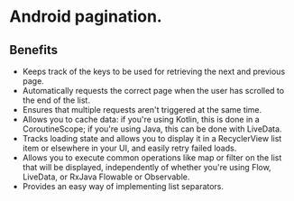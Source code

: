 # Android pagination.

## Benefits
- Keeps track of the keys to be used for retrieving the next and previous page.
- Automatically requests the correct page when the user has scrolled to the end of the list.
- Ensures that multiple requests aren't triggered at the same time.
- Allows you to cache data: if you're using Kotlin, this is done in a CoroutineScope; if you're using Java, this can be done with LiveData.
- Tracks loading state and allows you to display it in a RecyclerView list item or elsewhere in your UI, and easily retry failed loads.
- Allows you to execute common operations like map or filter on the list that will be displayed, independently of whether you're using Flow, LiveData, or RxJava Flowable or Observable.
- Provides an easy way of implementing list separators.
